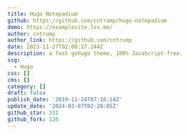 ```yaml
---
title: Hugo Notepadium
github: https://github.com/cntrump/hugo-notepadium
demo: https://examplesite.lvv.me/
author: cntrump
author_link: https://github.com/cntrump
date: 2023-11-27T02:08:17.244Z
description: a fast gohugo theme, 100% JavaScript-free.
ssg:
  - Hugo
css: []
cms: []
category: []
draft: false
publish_date: '2019-11-24T07:16:14Z'
update_date: '2024-03-07T02:28:05Z'
github_star: 331
github_fork: 126
---
```

